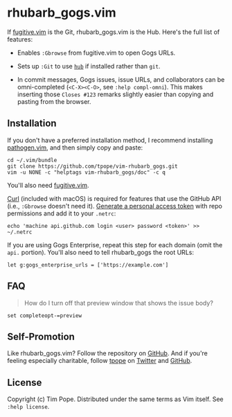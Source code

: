 # rhubarb_gogs.vim

If [fugitive.vim][] is the Git, rhubarb_gogs.vim is the Hub.  Here's the full list
of features:

* Enables `:Gbrowse` from fugitive.vim to open Gogs URLs.

* Sets up `:Git` to use [`hub`](https://github.com/github/hub) if installed
  rather than `git`.

* In commit messages, Gogs issues, issue URLs, and collaborators can be
  omni-completed (`<C-X><C-O>`, see `:help compl-omni`).  This makes inserting
  those `Closes #123` remarks slightly easier than copying and pasting from
  the browser.

[fugitive.vim]: https://github.com/tpope/vim-fugitive

## Installation

If you don't have a preferred installation method, I recommend
installing [pathogen.vim](https://github.com/tpope/vim-pathogen), and
then simply copy and paste:

    cd ~/.vim/bundle
    git clone https://github.com/tpope/vim-rhubarb_gogs.git
    vim -u NONE -c "helptags vim-rhubarb_gogs/doc" -c q

You'll also need [fugitive.vim][].

[Curl](http://curl.haxx.se/) (included with macOS) is required for features
that use the GitHub API (i.e., `:Gbrowse` doesn't need it).
[Generate a personal access token](https://github.com/settings/tokens/new)
with repo permissions and add it to your `.netrc`:

    echo 'machine api.github.com login <user> password <token>' >> ~/.netrc

If you are using Gogs Enterprise, repeat this step for each domain (omit the
`api.` portion). You'll also need to tell rhubarb_gogs the root URLs:

    let g:gogs_enterprise_urls = ['https://example.com']

## FAQ

> How do I turn off that preview window that shows the issue body?

    set completeopt-=preview

## Self-Promotion

Like rhubarb_gogs.vim? Follow the repository on
[GitHub](https://github.com/tpope/vim-rhubarb_gogs).  And if
you're feeling especially charitable, follow [tpope](http://tpo.pe/) on
[Twitter](http://twitter.com/tpope) and
[GitHub](https://github.com/tpope).

## License

Copyright (c) Tim Pope.  Distributed under the same terms as Vim itself.
See `:help license`.
